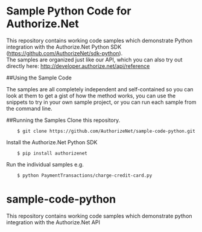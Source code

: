 
# Sample Python Code for Authorize.Net
This repository contains working code samples which demonstrate Python integration with the Authorize.Net Python SDK (https://github.com/AuthorizeNet/sdk-python).  
The samples are organized just like our API, which you can also try out directly here: http://developer.authorize.net/api/reference


##Using the Sample Code

The samples are all completely independent and self-contained so you can look at them to get a gist of how the method works, you can use the snippets to try in your own sample project, or you can run each sample from the command line.

##Running the Samples
Clone this repository.
````
    $ git clone https://github.com/AuthorizeNet/sample-code-python.git
````  
Install the Authorize.Net Python SDK  
````
    $ pip install authorizenet
````  
Run the individual samples e.g.   
````
    $ python PaymentTransactions/charge-credit-card.py 
````


# sample-code-python
This repository contains working code samples which demonstrate python integration with the Authorize.Net API

